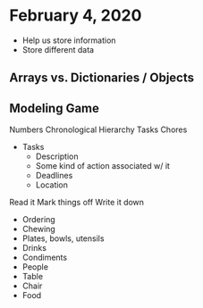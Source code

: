 # February 4, 2020

- Help us store information
- Store different data

## Arrays vs. Dictionaries / Objects

## Modeling Game

Numbers
Chronological
Hierarchy
Tasks
Chores

- Tasks
  - Description
  - Some kind of action associated w/ it
  - Deadlines
  - Location

Read it
Mark things off
Write it down

- Ordering
- Chewing
- Plates, bowls, utensils
- Drinks
- Condiments
- People
- Table
- Chair
- Food
